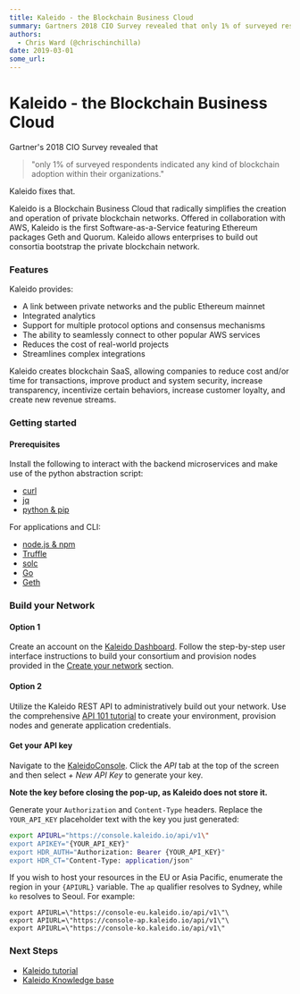 ```yaml
---
title: Kaleido - the Blockchain Business Cloud
summary: Gartners 2018 CIO Survey revealed that only 1% of surveyed respondents indicated any kind of blockchain adoption within their organizations. Kaleido fixes that. Kaleido is a Blockchain Business Cloud that radically simplifies the creation and operation of private blockchain networks. Offered in collaboration with AWS, Kaleido is the first Software-as-a-Service featuring Ethereum packages Geth and Quorum. Kaleido allows enterprises to build out consortia bootstrap the private blockchain network.
authors:
  - Chris Ward (@chrischinchilla)
date: 2019-03-01
some_url: 
---
```


# Kaleido - the Blockchain Business Cloud


Gartner's 2018 CIO Survey revealed that

> "only 1% of surveyed respondents indicated any kind of blockchain adoption within their organizations."

Kaleido fixes that.

Kaleido is a Blockchain Business Cloud that radically simplifies the
creation and operation of private blockchain networks. Offered in
collaboration with AWS, Kaleido is the first Software-as-a-Service
featuring Ethereum packages Geth and Quorum. Kaleido allows enterprises
to build out consortia bootstrap the private blockchain network.

### Features

Kaleido provides:

- A link between private networks and the public Ethereum mainnet
- Integrated analytics
- Support for multiple protocol options and consensus mechanisms
- The ability to seamlessly connect to other popular AWS services
- Reduces the cost of real-world projects
- Streamlines complex integrations

Kaleido creates blockchain SaaS, allowing companies to reduce
cost and/or time for transactions, improve product and system security,
increase transparency, incentivize certain behaviors, increase customer
loyalty, and create new revenue streams.

### Getting started

#### Prerequisites

Install the following to interact with the backend microservices and
make use of the python abstraction script:

- [curl](https://curl.haxx.se/download.html)
- [jq](https://stedolan.github.io/jq/download)
- [python & pip](https://www.python.org/downloads/)

For applications and CLI:

- [node.js & npm](https://nodejs.org/en/)
- [Truffle](http://truffleframework.com/docs/getting_started/installation)
- [solc](http://solidity.readthedocs.io/en/v0.4.24/installing-solidity.html#npm-node-js)
- [Go](https://golang.org/dl/)
- [Geth](https://geth.ethereum.org/downloads/)

### Build your Network

#### Option 1

Create an account on the [Kaleido Dashboard](https://console.kaleido.io/splash). Follow the
step-by-step user interface instructions to build your consortium and
provision nodes provided in the [Create your network](https://docs.kaleido.io/getting-started/environment-creation/create-your-network/)
section.

#### Option 2

Utilize the Kaleido REST API to administratively build out
your network. Use the comprehensive [API 101 tutorial](https://docs.kaleido.io/developer-materials/api-101/)
to create your environment, provision nodes and generate application
credentials.

#### Get your API key

Navigate to the [KaleidoConsole](https://console.kaleido.io/settings/apikeys).
Click the _API_ tab at the top of the screen and then select _+ New API Key_ to generate your key.

**Note the key before closing the pop-up, as Kaleido does not store it.**

Generate your `Authorization` and `Content-Type`
headers. Replace the `YOUR_API_KEY` placeholder text with the key you
just generated:

```bash
export APIURL="https://console.kaleido.io/api/v1\"
export APIKEY="{YOUR_API_KEY}"
export HDR_AUTH="Authorization: Bearer {YOUR_API_KEY}"
export HDR_CT="Content-Type: application/json"
```

If you wish to host your resources in the EU or Asia Pacific, enumerate
the region in your `{APIURL}` variable. The `ap` qualifier resolves to
Sydney, while `ko` resolves to Seoul. For example:

```bashs
export APIURL=\"https://console-eu.kaleido.io/api/v1\"\
export APIURL=\"https://console-ap.kaleido.io/api/v1\"\
export APIURL=\"https://console-ko.kaleido.io/api/v1\"
```

### Next Steps

- [Kaleido tutorial](https://docs.kaleido.io/developer-materials/api-101/)
- [Kaleido Knowledge base](https://docs.kaleido.io/)
